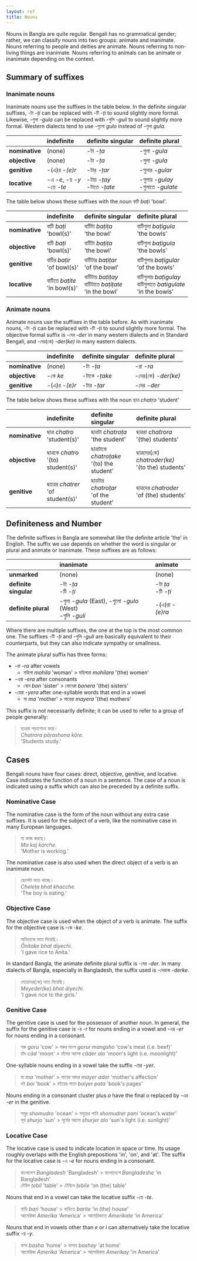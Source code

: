 ```yaml
---
layout: ref
title: Nouns
---
```


Nouns in Bangla are quite regular.
Bengali has no grammatical gender;
rather, we can classify nouns into two groups:
animate and inanimate.
Nouns referring to people and deities are animate.
Nouns referring to non-living things are inanimate.
Nouns referring to animals can be animate or inanimate
depending on the context.

## Summary of suffixes

### Inanimate nouns

Inanimate nouns use the suffixes in the table below.
In the definite singular suffixes,
-টা *-ṭi* can be replaced with -টি *-ṭi* to sound slightly more formal.
Likewise, -গুলা *-gula* can be replaced with -গুলি *-guli* to sound slightly more formal.
Western dialects tend to use -গুলো *gulo* instead of -গুলা *gula*.

| | indefinite | definite singular | definite plural |
| :- | :- | :- | :-|
| **nominative** | (none) | -টা *-ṭa* | -গুলা *-gula*
| **objective**  | (none) | -টা *-ṭa* | -গুলা *-gula*
| **genitive**   | -(এ)র *-(e)r* | -টার *-ṭar* | -গুলার *-gular*
| **locative**   | -এ *-e*, -য় *-y* <br> -তে *-te* | -টায় *-ṭay* <br> -টাতে *-ṭate* | -গুলায় *-gulay* <br> -গুলাতে *-gulate* |

The table below shows these suffixes with the noun বাটি *baṭi* 'bowl'.

| | indefinite | definite singular | definite plural |
| :- | :- | :- | :-|
| **nominative** | বাটি *baṭi* <br> 'bowl(s)' | বাটিটা *baṭiṭa* <br> 'the bowl' | বাটিগুলা *baṭigula* <br> 'the bowls'
| **objective**  | বাটি *baṭi* <br> 'bowl(s)' | বাটিটা *baṭiṭa* <br> 'the bowl' | বাটিগুলা *baṭigula* <br> 'the bowls'
| **genitive**   | বাটির *baṭir* <br> 'of bowl(s)' | বাটিটার *baṭiṭar* <br> 'of the bowl' | বাটিগুলার *baṭigular* <br> 'of the bowls'
| **locative**   | বাটিতে *baṭite* <br> 'in bowl(s)' | বাটিটায় *baṭiṭay* <br> বাটিটাতে *baṭiṭate* <br> 'in the bowl' | বাটিগুলায় *baṭigulay* <br> বাটিগুলাতে *batigulate* <br> 'in the bowls' |

### Animate nouns

Animate nouns use the suffixes in the table before.
As with inanimate nouns,
-টা *-ṭi* can be replaced with -টি *-ṭi* to sound slightly more formal.
The objective formal suffix is -দের *-der* in many western dialects
and in Standard Bengali, and -দের(কে) *-der(ke)* in many eastern dialects.

| | indefinite | definite singular | definite plural |
| :- | :- | :- | :-|
| **nominative** | (none) | -টা *-ṭa* | -রা *-ra*
| **objective**  | -কে *ke* | -টাকে *-ṭake* | -দের(কে) *-der(ke)*
| **genitive**   | -(এ)র *-(e)r* | -টার *-ṭar* | -দের *-der*

The table below shows these suffixes with the noun ছাত্র *chatro* 'student'

| | indefinite | definite singular | definite plural |
| :- | :- | :- | :-|
| **nominative** | ছাত্র *chatro* <br> 'student(s)' | ছাত্রটা *chatroṭa* <br> 'the student' | ছাত্ররা *chatrora* <br> '(the) students'
| **objective**  | ছাত্রকে *chatro* <br> '(to) student(s)' | ছাত্রটাকে *chatroṭake* <br> '(to) the student' | ছাত্রদের(কে) *chatroder(ke)* <br> '(to the) students'
| **genitive**   | ছাত্রের *chatrer* <br> 'of student(s)' | ছাত্রটার *chatroṭar* <br> 'of the student' | ছাত্রদের *chatroder* <br> 'of (the) students'

## Definiteness and Number

The definite suffixes in Bangla are somewhat like the definite article 'the' in English.
The suffix we use depends on whether the word is singular or plural
and animate or inanimate.
These suffixes are as follows:

|     | inanimate | animate |
| :--------------- | :----- | :----- |
| **unmarked**          | (none) | (none) |
| **definite singular** | -টা *-ṭa* <br> -টি *-ṭi* | -টা *ṭa* <br> -টি *-ṭi* |
| **definite plural**   | -গুলা *-gula* (East), -গুলো *-gulo* (West) <br> -গুলি *-guli* | -(এ)রা *-(e)ra* |

Where there are multiple suffixes, the one at the top is the most common one.
The suffixes -টি *-ṭi* and -গুলি *-guli* are basically equivalent to their counterparts,
but they can also indicate sympathy or smallness.

The animate plural suffix has three forms:

- -রা *-ra* after vowels
  - মহিলা *mohila* 'woman' > মহিলারা *mohilara* '(the) women'
- -এরা *-era* after consonants
  - বোন *bon* 'sister' > বোনেরা *bonera* '(the) sisters'
- -য়েরা *-yera* after one-syllable words that end in a vowel
  - মা *ma* 'mother' > মায়েরা *mayera* '(the) mothers'

This suffix is not necessarily definite;
it can be used to refer to a group of people generally:
> ছাত্ররা পড়াশোনা করে। <br>
> *Chatrora pôṛashona kôre.* <br>
> 'Students study.'

## Cases

Bengali nouns have four cases: direct, objective, genitive, and locative.
Case indicates the function of a noun in a sentence.
The case of a noun is indicated using a suffix
which can also be preceded by a definite suffix.

### Nominative Case

The nominative case is the form of the noun without any extra case suffixes.
It is used for the subject of a verb, like the nominative case in many European languages.

> মা কাজ করছে। <br>
> *Ma kaj korche.* <br>
> 'Mother is working.'

The nominative case is also used when the direct object of a verb is an inanimate noun.

> ছেলেটা ভাত খাচ্ছে। <br>
> *Cheleṭa bhat khacche.* <br>
> 'The boy is eating.'

### Objective Case

The objective case is used when the object of a verb is animate.
The suffix for the objective case is -কে *-ke*.

> অনিতাকে ভাত দিয়েছি। <br>
> *Ônitake bhat diyechi.* <br>
> 'I gave rice to Anita.'

In standard Bangla, the animate definite plural suffix is
-দের *-der*.
In many dialects of Bangla, especially in Bangladesh,
the suffix used is -দেরকে *-derke*.

> মেয়েদের(কে) ভাত দিয়েছি। <br>
> *Meyeder(ke) bhat diyechi.* <br>
> 'I gave rice to the girls.'

### Genitive Case

The genitive case is used for the possessor of another noun.
In general, the suffix for the genitive case is
-র *-r* for nouns ending in a vowel and
-এর *-er* for nouns ending in a consonant.

> গরু *goru* 'cow' > গরুর মাংস *gorur mangsho* 'cow's meat (i.e. beef)' <br>
> চাঁদ *cãd* 'moon' > চাঁদের আলো  *cãder alo* 'moon's light (i.e. moonlight)'

One-syllable nouns ending in a vowel take the suffix
-য়ের *-yer*.

> মা *ma* 'mother' > মায়ের আদর *mayer ador* 'mother's affection' <br>
> বই *boi* 'book' > বইয়ের পাতা *boiyer pata* 'book's pages'

Nouns ending in a consonant cluster plus *o*
have the final *o* replaced by -এর *-er* in the genitive.

> সমুদ্র *shomudro* 'ocean' > সমুদ্রের পানি *shomudrer pani* 'ocean's water' <br>
> সূর্য *shurjo* 'sun' > সূর্যের আলো *shurjer alo* 'sun's light (i.e. sunlight)'

### Locative Case

The locative case is used to indicate location in space or time.
Its usage roughly overlaps with the English prepositions 'in', 'on', and 'at'.
The suffix for the locative case is -এ *-e* for nouns ending in a consonant.

> বাংলাদেশ *Bangladesh* 'Bangladesh' > বাংলাদেশে *Bangladeshe* 'in Bangladesh' <br>
> টেবিল *ṭebil* 'table' > টেবিলে *ṭebile* 'on (the) table'

Nouns that end in a vowel can take the locative suffix -তে *-te*.

> বাড়ি *baṛi* 'house' > বাড়িতে *baṛite* 'in (the) house' <br>
> আমেরিকা *Amerika* 'America' > আমেরিকাতে *Amerikate* 'in America'

Nouns that end in vowels other than *e* or *i* can alternatively
take the locative suffix -য় *-y*.

> বাসা *basha* 'home' > বাসায় *bashay* 'at home' <br>
> আমেরিকা *Amerika* 'America' > আমেরিকায় *Amerikay* 'in America'
